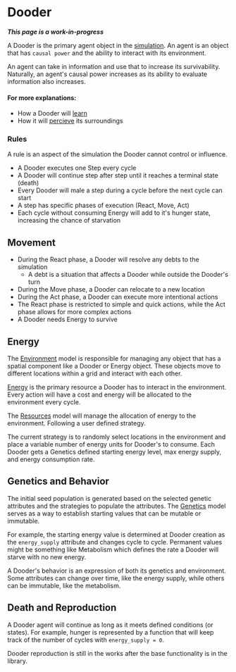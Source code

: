 # Dooder

***This page is a work-in-progress***

A Dooder is the primary agent object in the [simulation](Simulation.md). An agent is an object that has `causal power` and the ability to interact with its environment.

An agent can take in information and use that to increase its survivability. Naturally, an agent's causal power increases as its ability to evaluate information also increases.

#### For more explanations:
- How a Dooder will [learn](https://github.com/csmangum/Dooders/blob/main/docs/Learning.md)
- How it will [percieve](https://github.com/csmangum/Dooders/blob/main/docs/Perception.md) its surroundings

### Rules

A rule is an aspect of the simulation the Dooder cannot control or influence.

- A Dooder executes one Step every cycle
- A Dooder will continue step after step until it reaches a terminal state (death)
- Every Dooder will male a step during a cycle before the next cycle can start
- A step has specific phases of execution (React, Move, Act)
- Each cycle without consuming Energy will add to it's hunger state, increasing the chance of starvation

## Movement

- During the React phase, a Dooder will resolve any debts to the simulation
  - A debt is a situation that affects a Dooder while outside the Dooder's turn
- During the Move phase, a Dooder can relocate to a new location
- During the Act phase, a Dooder can execute more intentional actions
- The React phase is restricted to simple and quick actions, while the Act phase allows for more complex actions
- A Dooder needs Energy to survive

## Energy

The [Environment](Environment.md) model is responsible for managing any object that has a spatial component like a Dooder or Energy object. These objects move to different locations within a grid and interact with each other.  

[Energy](Energy.md) is the primary resource a Dooder has to interact in the environment. Every action will have a cost and energy will be allocated to the environment every cycle.  

The [Resources](Resources.md) model will manage the allocation of energy to the environment. Following a user defined strategy.  

The current strategy is to randomly select locations in the environment and place a variable number of energy units for Dooder's to consume. Each Dooder gets a Genetics defined starting energy level, max energy supply, and energy consumption rate.  

## Genetics and Behavior

The initial seed population is generated based on the selected genetic attributes and the strategies to populate the attributes. The [Genetics](Genetics.md) model serves as a way to establish starting values that can be mutable or immutable.  

For example, the starting energy value is determined at Dooder creation as the `energy_supply` attribute and changes cycle to cycle. Permanent values might be something like Metabolism which defines the rate a Dooder will starve with no new energy.  

A Dooder's behavior is an expression of both its genetics and environment. Some attributes can change over time, like the energy supply, while others can be immutable, like the metabolism. 


## Death and Reproduction

A Dooder agent will continue as long as it meets defined conditions (or states). For example, hunger is represented by a function that will keep track of the number of cycles with `energy_supply = 0`.  

Dooder reproduction is still in the works after the base functionality is in the library.  
